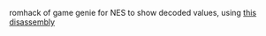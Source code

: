 romhack of game genie for NES to show decoded values, using [this disassembly](https://github.com/qalle2/nes-gg-disassembly)
